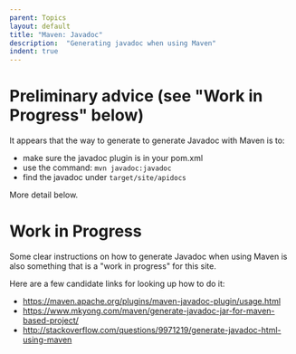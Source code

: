 ```yaml
---
parent: Topics
layout: default
title: "Maven: Javadoc"
description:  "Generating javadoc when using Maven"
indent: true
---
```


# Preliminary advice (see "Work in Progress" below)

It appears that the way to generate to generate Javadoc with Maven is to:

* make sure the javadoc plugin is in your pom.xml
* use the command: `mvn javadoc:javadoc`
* find the javadoc under `target/site/apidocs`

More detail below.

# Work in Progress

Some clear instructions on how to generate Javadoc when using Maven is also something that is a "work in progress" for this site.

Here are a few candidate links for looking up how to do it:

* <https://maven.apache.org/plugins/maven-javadoc-plugin/usage.html>
* <https://www.mkyong.com/maven/generate-javadoc-jar-for-maven-based-project/>
* <http://stackoverflow.com/questions/9971219/generate-javadoc-html-using-maven>

